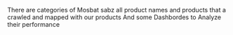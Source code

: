 There are categories of Mosbat sabz all product names and products that a crawled and mapped with our products
And some Dashbordes to Analyze their performance

